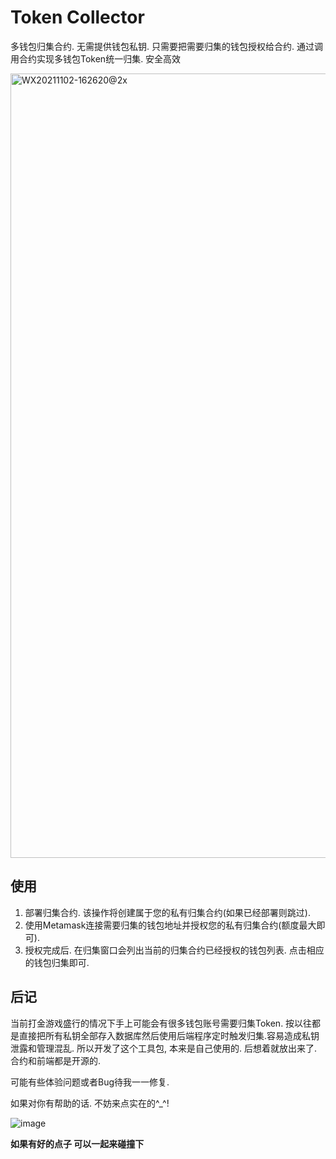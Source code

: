 # Token Collector

多钱包归集合约. 无需提供钱包私钥. 只需要把需要归集的钱包授权给合约. 通过调用合约实现多钱包Token统一归集. 安全高效

<img width="1255" alt="WX20211102-162620@2x" src="https://user-images.githubusercontent.com/1625891/139811887-26900beb-c408-483b-8be9-2f9b92cbb822.png">


## 使用


1. 部署归集合约.  该操作将创建属于您的私有归集合约(如果已经部署则跳过). 
2. 使用Metamask连接需要归集的钱包地址并授权您的私有归集合约(额度最大即可).
3. 授权完成后. 在归集窗口会列出当前的归集合约已经授权的钱包列表. 点击相应的钱包归集即可.


## 后记

当前打金游戏盛行的情况下手上可能会有很多钱包账号需要归集Token. 
按以往都是直接把所有私钥全部存入数据库然后使用后端程序定时触发归集.容易造成私钥泄露和管理混乱.
所以开发了这个工具包, 本来是自己使用的. 后想着就放出来了. 合约和前端都是开源的. 

可能有些体验问题或者Bug待我一一修复.  

如果对你有帮助的话. 不妨来点实在的^_^!



![image](https://user-images.githubusercontent.com/1625891/139814529-67bd5ef0-d393-4420-a5e7-768adb53bc06.png)



**如果有好的点子 可以一起来碰撞下**
